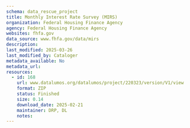 ```yaml
---
schema: data_rescue_project 
title: Monthly Interest Rate Survey (MIRS)
organization: Federal Housing Finance Agency
agency: Federal Housing Finance Agency
websites: fhfa.gov
data_source: www.fhfa.gov/data/mirs
description: 
last_modified: 2025-03-26
last_modified_by: Cataloger
metadata_available: No
metadata_url: 
resources:
  - id: 168
    url: www.datalumos.org/datalumos/project/220323/version/V1/view
    format: ZIP
    status: Finished
    size: 0.14
    download_date: 2025-02-21
    maintainer: DRP, DL
    notes: 
---
```


